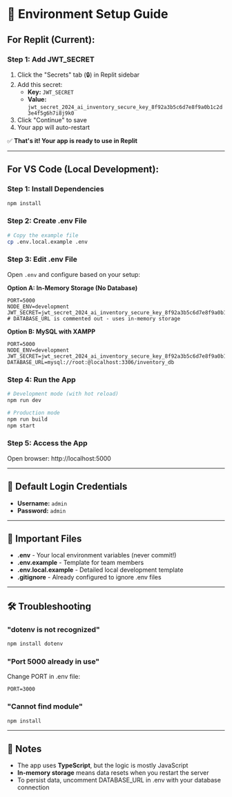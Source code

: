# 🚀 Environment Setup Guide

## For Replit (Current):

### Step 1: Add JWT_SECRET
1. Click the "Secrets" tab (🔒) in Replit sidebar
2. Add this secret:
   - **Key:** `JWT_SECRET`
   - **Value:** `jwt_secret_2024_ai_inventory_secure_key_8f92a3b5c6d7e8f9a0b1c2d3e4f5g6h7i8j9k0`
3. Click "Continue" to save
4. Your app will auto-restart

✅ **That's it! Your app is ready to use in Replit**

---

## For VS Code (Local Development):

### Step 1: Install Dependencies
```bash
npm install
```

### Step 2: Create .env File
```bash
# Copy the example file
cp .env.local.example .env
```

### Step 3: Edit .env File
Open `.env` and configure based on your setup:

**Option A: In-Memory Storage (No Database)**
```env
PORT=5000
NODE_ENV=development
JWT_SECRET=jwt_secret_2024_ai_inventory_secure_key_8f92a3b5c6d7e8f9a0b1c2d3e4f5g6h7i8j9k0
# DATABASE_URL is commented out - uses in-memory storage
```

**Option B: MySQL with XAMPP**
```env
PORT=5000
NODE_ENV=development
JWT_SECRET=jwt_secret_2024_ai_inventory_secure_key_8f92a3b5c6d7e8f9a0b1c2d3e4f5g6h7i8j9k0
DATABASE_URL=mysql://root:@localhost:3306/inventory_db
```

### Step 4: Run the App
```bash
# Development mode (with hot reload)
npm run dev

# Production mode
npm run build
npm start
```

### Step 5: Access the App
Open browser: http://localhost:5000

---

## 🔑 Default Login Credentials

- **Username:** `admin`
- **Password:** `admin`

---

## 📁 Important Files

- **.env** - Your local environment variables (never commit!)
- **.env.example** - Template for team members
- **.env.local.example** - Detailed local development template
- **.gitignore** - Already configured to ignore .env files

---

## 🛠️ Troubleshooting

### "dotenv is not recognized"
```bash
npm install dotenv
```

### "Port 5000 already in use"
Change PORT in .env file:
```env
PORT=3000
```

### "Cannot find module"
```bash
npm install
```

---

## 📝 Notes

- The app uses **TypeScript**, but the logic is mostly JavaScript
- **In-memory storage** means data resets when you restart the server
- To persist data, uncomment DATABASE_URL in .env with your database connection

